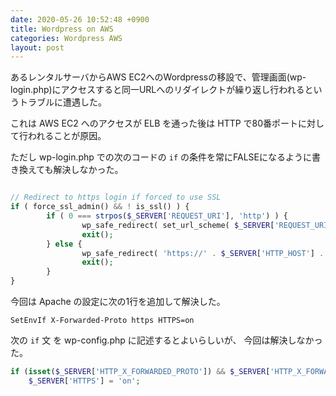 ```yaml
---
date: 2020-05-26 10:52:48 +0900
title: Wordpress on AWS
categories: Wordpress AWS
layout: post
---
```


あるレンタルサーバからAWS EC2へのWordpressの移設で、管理画面(wp-login.php)にアクセスすると同一URLへのリダイレクトが繰り返し行われるというトラブルに遭遇した。

これは AWS EC2 へのアクセスが ELB を通った後は HTTP で80番ポートに対して行われることが原因。

ただし wp-login.php での次のコードの `if` の条件を常にFALSEになるように書き換えても解決しなかった。

```php

// Redirect to https login if forced to use SSL
if ( force_ssl_admin() && ! is_ssl() ) {
        if ( 0 === strpos($_SERVER['REQUEST_URI'], 'http') ) {
                wp_safe_redirect( set_url_scheme( $_SERVER['REQUEST_URI'], 'https' ) );
                exit();
        } else {
                wp_safe_redirect( 'https://' . $_SERVER['HTTP_HOST'] . $_SERVER['REQUEST_URI'] );
                exit();
        }
}
```

今回は Apache の設定に次の1行を追加して解決した。

```
SetEnvIf X-Forwarded-Proto https HTTPS=on
```

次の `if` 文 を wp-config.php に記述するとよいらしいが、 今回は解決しなかった。

```php
if (isset($_SERVER['HTTP_X_FORWARDED_PROTO']) && $_SERVER['HTTP_X_FORWARDED_PROTO'] == 'https')
    $_SERVER['HTTPS'] = 'on';
```
